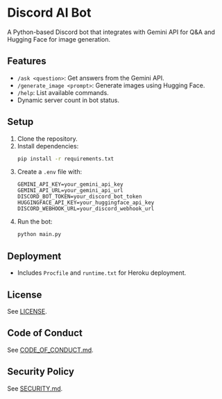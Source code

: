 # Discord AI Bot

A Python-based Discord bot that integrates with Gemini API for Q&A and Hugging Face for image generation.

## Features

- `/ask <question>`: Get answers from the Gemini API.
- `/generate_image <prompt>`: Generate images using Hugging Face.
- `/help`: List available commands.
- Dynamic server count in bot status.

## Setup

1. Clone the repository.
2. Install dependencies:
   ```bash
   pip install -r requirements.txt
   ```
3. Create a `.env` file with:
   ```
   GEMINI_API_KEY=your_gemini_api_key
   GEMINI_API_URL=your_gemini_api_url
   DISCORD_BOT_TOKEN=your_discord_bot_token
   HUGGINGFACE_API_KEY=your_huggingface_api_key
   DISCORD_WEBHOOK_URL=your_discord_webhook_url
   ```
4. Run the bot:
   ```bash
   python main.py
   ```

## Deployment

- Includes `Procfile` and `runtime.txt` for Heroku deployment.

## License

See [LICENSE](LICENSE).

## Code of Conduct

See [CODE_OF_CONDUCT.md](CODE_OF_CONDUCT.md).

## Security Policy

See [SECURITY.md](SECURITY.md).
